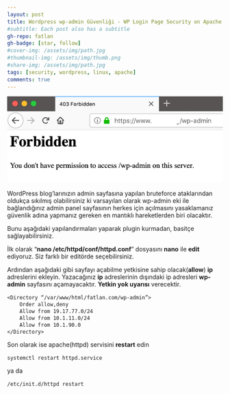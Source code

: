 ```yaml
---
layout: post
title: Wordpress wp-admin Güvenliği - WP Login Page Security on Apache
#subtitle: Each post also has a subtitle
gh-repo: fatlan
gh-badge: [star, follow]
#cover-img: /assets/img/path.jpg
#thumbnail-img: /assets/img/thumb.png
#share-img: /assets/img/path.jpg
tags: [security, wordpress, linux, apache]
comments: true
---
```

![Crepe](/assets/img/wp-apache-losec/wp-a-losec01.png)

WordPress blog’larınızın admin sayfasına yapılan bruteforce ataklarından oldukça sıkılmış olabilirsiniz ki varsayılan olarak wp-admin eki ile bağlandığınız admin panel sayfasının herkes için açılmasını yasaklamanız güvenlik adına yapmanız gereken en mantıklı hareketlerden biri olacaktır.

Bunu aşağıdaki yapılandırmaları yaparak plugin kurmadan, basitçe sağlayabilirsiniz.

İlk olarak “**nano /etc/httpd/conf/httpd.conf**” dosyasını **nano** ile **edit** ediyoruz. Siz farklı bir editörde seçebilirsiniz.

Ardından aşağıdaki gibi sayfayı açabilme yetkisine sahip olacak(**allow**) **ip** adreslerini ekleyin. Yazacağınız **ip** adreslerinin dışındaki ip adresleri **wp-admin** sayfasını açamayacaktır. **Yetkin yok uyarısı** verecektir.

~~~
<Directory “/var/www/html/fatlan.com/wp-admin”>
    Order allow,deny
    Allow from 19.17.77.0/24
    Allow from 10.1.11.0/24
    Allow from 10.1.90.0
</Directory>
~~~

Son olarak ise apache(httpd) servisini **restart** edin

~~~
systemctl restart httpd.service
~~~

ya da

~~~
/etc/init.d/httpd restart
~~~
